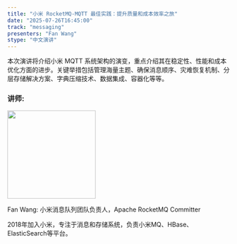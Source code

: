 ```yaml
---
title: "小米 RocketMQ-MQTT 最佳实践：提升质量和成本效率之旅"
date: "2025-07-26T16:45:00"
track: "messaging"
presenters: "Fan Wang"
stype: "中文演讲"
---
```


本次演讲将介绍小米 MQTT 系统架构的演变，重点介绍其在稳定性、性能和成本优化方面的进步。关键举措包括管理海量主题、确保消息顺序、灾难恢复机制、分层存储解决方案、字典压缩技术、数据集成、容器化等等。

### 讲师:

<img src="https://sessionize.com/image/cae3-400o400o1-GXWj5X6MXUxLT5kfwqCJqB.jpg" width="200" /><br/>

Fan Wang: 小米消息队列团队负责人，Apache RocketMQ Committer

2018年加入小米，专注于消息和存储系统，负责小米MQ、HBase、ElasticSearch等平台。